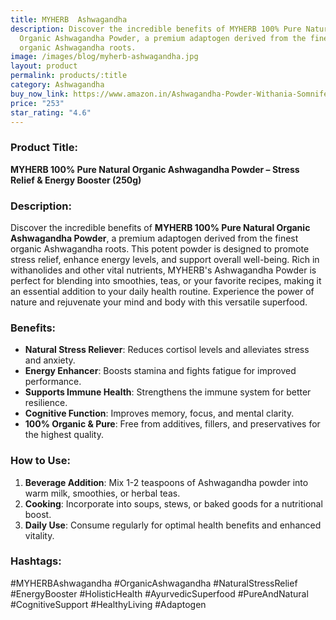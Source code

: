 ```yaml
---
title: MYHERB  Ashwagandha
description: Discover the incredible benefits of MYHERB 100% Pure Natural
  Organic Ashwagandha Powder, a premium adaptogen derived from the finest
  organic Ashwagandha roots.
image: /images/blog/myherb-ashwagandha.jpg
layout: product
permalink: products/:title
category: Ashwagandha
buy_now_link: https://www.amazon.in/Ashwagandha-Powder-Withania-Somnifera-Stress-free/dp/B08Y5QKSZ8/ref=sr_1_30?crid=1GYTAEQXSPQJD&tag=ayushmonk-21
price: "253"
star_rating: "4.6"
---
```

### Product Title:
**MYHERB 100% Pure Natural Organic Ashwagandha Powder – Stress Relief & Energy Booster (250g)**

### Description:
Discover the incredible benefits of **MYHERB 100% Pure Natural Organic Ashwagandha Powder**, a premium adaptogen derived from the finest organic Ashwagandha roots. This potent powder is designed to promote stress relief, enhance energy levels, and support overall well-being. Rich in withanolides and other vital nutrients, MYHERB's Ashwagandha Powder is perfect for blending into smoothies, teas, or your favorite recipes, making it an essential addition to your daily health routine. Experience the power of nature and rejuvenate your mind and body with this versatile superfood.

### Benefits:
- **Natural Stress Reliever**: Reduces cortisol levels and alleviates stress and anxiety.
- **Energy Enhancer**: Boosts stamina and fights fatigue for improved performance.
- **Supports Immune Health**: Strengthens the immune system for better resilience.
- **Cognitive Function**: Improves memory, focus, and mental clarity.
- **100% Organic & Pure**: Free from additives, fillers, and preservatives for the highest quality.

### How to Use:
1. **Beverage Addition**: Mix 1-2 teaspoons of Ashwagandha powder into warm milk, smoothies, or herbal teas.
2. **Cooking**: Incorporate into soups, stews, or baked goods for a nutritional boost.
3. **Daily Use**: Consume regularly for optimal health benefits and enhanced vitality.

### Hashtags:
#MYHERBAshwagandha #OrganicAshwagandha #NaturalStressRelief #EnergyBooster #HolisticHealth #AyurvedicSuperfood #PureAndNatural #CognitiveSupport #HealthyLiving #Adaptogen
